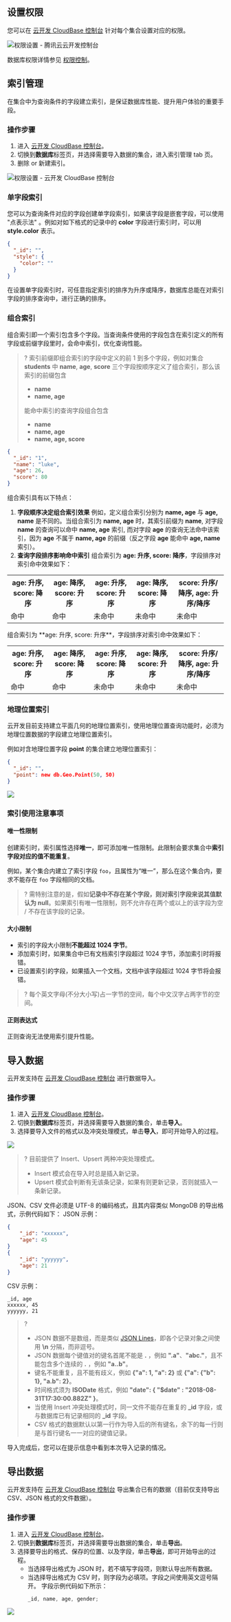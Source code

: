 ## 设置权限

您可以在 [云开发 CloudBase 控制台](https://console.cloud.tencent.com/tcb) 针对每个集合设置对应的权限。

![权限设置 - 腾讯云云开发控制台](https://main.qcloudimg.com/raw/7fefc97bb9efd1c7b6a343896162a6a6.png)

数据库权限详情参见 [权限控制](https://cloud.tencent.com/document/product/876/19369#.E6.9D.83.E9.99.90.E6.8E.A7.E5.88.B6)。

## 索引管理

在集合中为查询条件的字段建立索引，是保证数据库性能、提升用户体验的重要手段。

### 操作步骤

1. 进入 [云开发 CloudBase 控制台](https://console.cloud.tencent.com/tcb)。
2. 切换到**数据库**标签页，并选择需要导入数据的集合，进入索引管理 tab 页。
3. 删除 or 新建索引。

![权限设置 - 云开发 CloudBase 控制台](https://main.qcloudimg.com/raw/b201178bf93ad5ca9ec5a1577e5d07b6.png)

### 单字段索引

您可以为查询条件对应的字段创建单字段索引，如果该字段是嵌套字段，可以使用 "点表示法" 。例如对如下格式的记录中的 **color** 字段进行索引时，可以用 **style.color** 表示。

```json
{
  "_id": "",
  "style": {
    "color": ""
  }
}
```

在设置单字段索引时，可任意指定索引的排序为升序或降序，数据库总能在对索引字段的排序查询中，进行正确的排序。

### 组合索引

组合索引即一个索引包含多个字段。当查询条件使用的字段包含在索引定义的所有字段或前缀字段里时，会命中索引，优化查询性能。

>? 索引前缀即组合索引的字段中定义的前 1 到多个字段，例如对集合 **students** 中 **name**, **age**, **score** 三个字段按顺序定义了组合索引，那么该索引的前缀包含
> 
> - **name**
> - **name, age**
> 
> 能命中索引的查询字段组合包含
> 
> - **name**
> - **name, age**
> - **name, age, score**
> 

```json
{
  "_id": "1",
  "name": "luke",
  "age": 26,
  "score": 80
}
```

组合索引具有以下特点：
1. **字段顺序决定组合索引效果**
   例如，定义组合索引分别为 **name, age** 与 **age, name** 是不同的。当组合索引为 **name, age** 时，其索引前缀为 **name**, 对字段 **name** 的查询可以命中 **name, age** 索引, 而对字段 **age** 的查询无法命中该索引，因为 **age** 不属于 **name, age** 的前缀（反之字段 **age** 能命中 **age, name** 索引）。
2. **查询字段排序影响命中索引**
组合索引为 **age: 升序, score: 降序**，字段排序对索引命中效果如下：
<table>
<tr>
<th><b>age: 升序, score: 降序</b></th>
<th><b>age: 降序, score: 升序</b></th>
<th><b>age: 升序, score: 升序</b></th>
<th><b>age: 降序, score: 降序</b></th>
<th><b>score: 升序/降序, age: 升序/降序</b></th>
</tr>
<tr>
<td>命中</td>
<td>命中</td>
<td>未命中</td>
<td>未命中</td>
<td>未命中</td>
</tr>
</table>
组合索引为 **age: 升序, score: 升序**，字段排序对索引命中效果如下：
<table>
<tr>
<th><b>age: 升序, score: 升序</b></th>
<th><b>age: 降序, score: 降序</b></th>
<th><b>age: 升序, score: 降序</b></th>
<th><b>age: 降序, score: 升序</b></th>
<th><b>score: 升序/降序, age: 升序/降序</b></th>
</tr>
<tr>
<td>命中</td>
<td>命中</td>
<td>未命中</td>
<td>未命中</td>
<td>未命中</td>
</tr>
</table>


### 地理位置索引

云开发目前支持建立平面几何的地理位置索引，使用地理位置查询功能时，必须为地理位置数据的字段建立地理位置索引。

例如对含地理位置字段 **point** 的集合建立地理位置索引：

```json
{
  "_id": "",
  "point": new db.Geo.Point(50, 50)
}
```

![](https://main.qcloudimg.com/raw/f36c7f4df1cf0e929a3a0666f4677c46.png)

### 索引使用注意事项

#### 唯一性限制

创建索引时，索引属性选择**唯一**，即可添加唯一性限制。此限制会要求集合中**索引字段对应的值不能重复**。

例如，某个集合内建立了索引字段 `foo`，且属性为“唯一”，那么在这个集合内，要求不能存在 `foo` 字段相同的文档。

>? 需特别注意的是，假如**记录中不存在某个字段，则对索引字段来说其值默认为 null**。如果索引有唯一性限制，则不允许存在两个或以上的该字段为空 / 不存在该字段的记录。

#### 大小限制

- 索引的字段大小限制**不能超过 1024 字节**。
- 添加索引时，如果集合中已有文档索引字段超过 1024 字节，添加索引时将报错。
- 已设置索引的字段，如果插入一个文档，文档中该字段超过 1024 字节将会报错。

>? 每个英文字母(不分大小写)占一字节的空间，每个中文汉字占两字节的空间。

#### 正则表达式

正则查询无法使用索引提升性能。

## 导入数据

云开发支持在 [云开发 CloudBase 控制台](https://console.cloud.tencent.com/tcb) 进行数据导入。

### 操作步骤

1. 进入 [云开发 CloudBase 控制台](https://console.cloud.tencent.com/tcb)。
2. 切换到**数据库**标签页，并选择需要导入数据的集合，单击**导入**。
3. 选择要导入文件的格式以及冲突处理模式，单击**导入**，即可开始导入的过程。

![](https://main.qcloudimg.com/raw/31fb46b7c6ae08adcac2ea44168af271.jpg)

>? 目前提供了 Insert、Upsert 两种冲突处理模式。
> 
> - Insert 模式会在导入时总是插入新记录。
> - Upsert 模式会判断有无该条记录，如果有则更新记录，否则就插入一条新记录。
> 

JSON、CSV 文件必须是 UTF-8 的编码格式，且其内容类似 MongoDB 的导出格式，示例代码如下：
JSON 示例：

```json
{
    "_id": "xxxxxx",
    "age": 45
}
{
    "_id": "yyyyyy",
    "age": 21
}
```

CSV 示例：

```csv
_id, age
xxxxxx, 45
yyyyyy, 21
```

>? 
>- JSON 数据不是数组，而是类似 [JSON Lines](http://jsonlines.org/examples/)，即各个记录对象之间使用 **\n** 分隔，而非逗号。
> - JSON 数据每个键值对的键名首尾不能是 **.** ，例如 **".a"**、**"abc."**，且不能包含多个连续的 **.** ，例如 **"a..b"**。
> - 键名不能重复，且不能有歧义，例如 **{"a": 1, "a": 2}** 或 **{"a": {"b": 1}, "a.b": 2}**。
> - 时间格式须为 **ISODate** 格式，例如 **"date": { "\$date" : "2018-08-31T17:30:00.882Z" }**。
> - 当使用 Insert 冲突处理模式时，同一文件不能存在重复的 **\_id** 字段，或与数据库已有记录相同的 **\_id** 字段。
> - CSV 格式的数据默认以第一行作为导入后的所有键名，余下的每一行则是与首行键名一一对应的键值记录。
> 

导入完成后，您可以在提示信息中看到本次导入记录的情况。

## 导出数据

云开发支持在 [云开发 CloudBase 控制台](https://console.cloud.tencent.com/tcb) 导出集合已有的数据（目前仅支持导出 CSV、JSON 格式的文件数据）。

### 操作步骤

1. 进入 [云开发 CloudBase 控制台](https://console.cloud.tencent.com/tcb)。
2. 切换到**数据库**标签页，并选择需要导出数据的集合，单击**导出**。
3. 选择要导出的格式、保存的位置、以及字段，单击**导出**，即可开始导出的过程。
	- 当选择导出格式为 JSON 时，若不填写字段项，则默认导出所有数据。
	- 当选择导出格式为 CSV 时，则字段为必填项。字段之间使用英文逗号隔开。
		字段示例代码如下所示：
		```js
		_id, name, age, gender;
		```

![](https://main.qcloudimg.com/raw/bd61c464a6640d04666b1296c723bb08.jpg)
